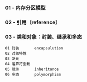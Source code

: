 ### 01 - 内存分区模型

### 02 - 引用（reference）

### 03 - 类和对象：封装、继承和多态
    
    01 封装       encapsulution
    02 对象特性
    03 友元
    04 运算符重载
    05 继承       inheritance 
    06 多态       polymorphism 